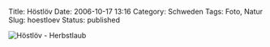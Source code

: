 Title: Höstlöv
Date: 2006-10-17 13:16
Category: Schweden
Tags: Foto, Natur
Slug: hoestloev
Status: published

![Höstlöv -
Herbstlaub](/pic/hostlov.jpg "Höstlöv - Herbstlaub")

